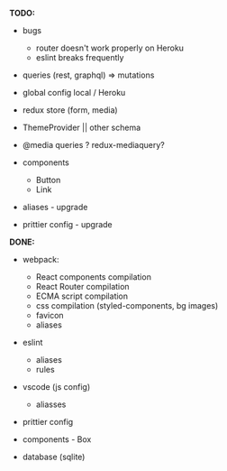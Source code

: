 **TODO:**

- bugs

  - router doesn't work properly on Heroku
  - eslint breaks frequently

- queries (rest, graphql) => mutations
- global config local / Heroku

- redux store (form, media)

- ThemeProvider || other schema
- @media queries ? redux-mediaquery?

- components

  - Button
  - Link

- aliases - upgrade
- prittier config - upgrade

**DONE:**

- webpack:

  - React components compilation
  - React Router compilation
  - ECMA script compilation
  - css compilation (styled-components, bg images)
  - favicon
  - aliases

- eslint

  - aliases
  - rules

- vscode (js config)

  - aliasses

- prittier config
- components - Box
- database (sqlite)
